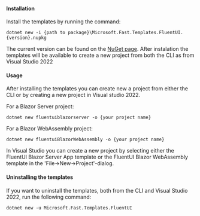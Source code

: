 #### Installation
Install the templates by running the command:
```
dotnet new -i {path to package}\Microsoft.Fast.Templates.FluentUI.{version}.nupkg
```
The current version can be found on the [NuGet page](https://www.nuget.org/packages/Microsoft.Fast.Templates.FluentUI/). After instalation the templates will be available to create a new project from both the CLI as from Visual Studio 2022

#### Usage
After installing the templates you can create new a project from either the CLI or by creating a new project in Visual studio 2022. 

For a Blazor Server project:
```
dotnet new fluentuiblazorserver -o {your project name}
``` 
For a Blazor WebAssembly project:
```
dotnet new fluentuiBlazorWebAssembly -o {your project name}
``` 
In Visual Studio you can create a new project by selecting either the FluentUI Blazor Server App template or the FluentUI Blazor WebAssembly template in the 'File->New->Project'-dialog.

#### Uninstalling the templates
If you want to uninstall the templates, both from the CLI and Visual Studio 2022,  run the following command:
```
dotnet new -u Microsoft.Fast.Templates.FluentUI
```
